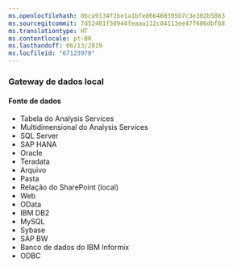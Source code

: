 ```yaml
---
ms.openlocfilehash: 0bca9134f2be1a1bfe866460305b7c3e302b5863
ms.sourcegitcommit: 7d52401f50944feaaa112c84113ee47f606dbf68
ms.translationtype: HT
ms.contentlocale: pt-BR
ms.lasthandoff: 06/13/2019
ms.locfileid: "67123978"
---
```

### <a name="on-premises-data-gateway"></a>Gateway de dados local

#### <a name="data-source"></a>Fonte de dados

* Tabela do Analysis Services
* Multidimensional do Analysis Services
* SQL Server
* SAP HANA
* Oracle
* Teradata
* Arquivo
* Pasta
* Relação do SharePoint (local)
* Web
* OData
* IBM DB2
* MySQL
* Sybase
* SAP BW
* Banco de dados do IBM Informix
* ODBC

